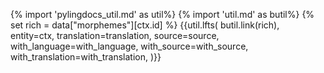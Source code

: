 {% import 'pylingdocs_util.md' as util%}
{% import 'util.md' as butil%}
{% set rich = data["morphemes"][ctx.id] %}
{{util.lfts(
    butil.link(rich),
    entity=ctx,
    translation=translation,
    source=source,
    with_language=with_language,
    with_source=with_source,
    with_translation=with_translation,
)}}